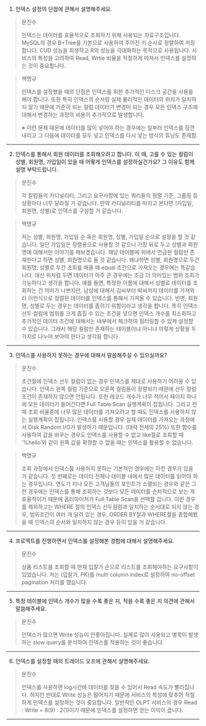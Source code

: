 1. 인덱스 설정의 단점에 관해서 설명해주세요.

> 문진수
>
> 인덱스는 데이터를 효율적으로 조회하기 위해 사용되는 자료구조입니다. MySQL의 경우 B+Tree를 기본으로 사용하여 주어진 키 순서로 정렬하여 저장합니다. CUD 성능을 희생하고 R의 성능을 극대화하는 목적으로 사용됩니다. 서비스의 특성을 고려하여 Read, Wrtie 비율을 적절하게 따져서 인덱스를 설정하는 것이 중요합니다.

> 백명규
> 
> 인덱스를 설정했을 때의 단점은 인덱스를 위한 추가적인 디스크 공간을 사용을 해야 합니다. 
> 또한 특히 인덱스의 순서랑 실제 물리적인 데이터의 위치가 일치하지 않기 때문에 기준이 되는 컬럼 데이터가 변경이 되는 경우 모든 인덱스 구조에 대해서 변경하는 과정의 비용이 추가적으로 발생합니다.
> 
> ※ 이런 문제 때문에 데이터를 많이 넣어야 하는 경우에는 일부러 인덱스를 잠깐 내리고 그 다음에 데이터를 모두 넣고 인덱스를 다시 넣는 방식의 튜닝도 존재함.

---
2. 인덱스를 통해서 회원 데이터를 조회해오려고 합니다. 
이 때, 고를 수 있는 컬럼이 성별, 회원명, 가입일이 있을 때 어떻게 인덱스를 설정하실건가요? 그 이유도 함께 설명 부탁드립니다.

> 문진수
>
> 각 칼럼들의 카디널리티, 그리고 요구사항에 있는 쿼리들의 정렬 기준, 그룹핑 등 상황마다 너무 달라질 거 같습니다. 만약 카디널리티를 따지고 본다면 (가입일, 회원명, 성별)로 인덱스를 구성할 거 같습니다.

> 백명규
> 
> 저는 성별, 회원명, 가입일 순 혹은 회원명, 성별, 가입일 순으로 설정을 할 것 같습니다. 
> 일단 가입일은 정렬용으로 사용할 것 같으니 가장 뒤로 두고 성별과 회원명에 대해서만 이야기를 해보겠습니다. 
> 해당 테이블에 위에서 언급한 컬럼만 존재한다고 하면 성별, 회원명으로 둘 것 같습니다. 
> 왜냐하면 성별, 회원명으로 두건 회원명, 성별로 두건 조회를 해올 때 equal 조건으로 가져오는 경우에는 똑같습니다. 
> 대신 위처럼 두면 데이터가 아주 큰 경우에는 조금 더 의미있는 범위 조회가 가능하다고 생각을 합니다. 
> 예를 들면, 특정한 이름에 대해서 성별로 데이터를 조회하는 건 의미가 나쁘지만, 남성에 대해서 김씨부터 박씨까지 데이터를 가져와라 이런식으로 정렬된 데이터를 인덱스를 통해서 가져올 수 있습니다. 
> 반면, 회원명, 성별로 두는 경우는 데이터를 좁히기 위함이라고 생각을 합니다. 
> 특히 인덱스 선두 컬럼에 범위를 크게 좁힐 수 있는 조건을 넣으면 인덱스 개수를 최소화하고 추가적인 데이터 조건에 대해서는 내부에서 체크하여 필터링할 수 있게 설정할 수 있습니다. 
> 그래서 해당 컬럼만 존재하는 테이블이냐 아니냐 이렇게 상황을 두 가지로 나누어 보아야 한다고 생각을 합니다.

---
3. 인덱스를 사용하지 못하는 경우에 대해서 말씀해주실 수 있으실까요?

> 문진수
>
> 조건절에 인덱스 선두 컬럼이 없는 경우 인덱스를 제대로 사용하기 어려울 수 있습니다. 인덱스 왼쪽 컬럼 기준으로 오른쪽 컬럼들이 정렬되기 때문에 선두 컬럼 조건이 존재하지 않으면 안됩니다. 또한 레코드 개수가 너무 적어서 페이지 하나에 모든 데이터가 들어간다면 Full Table Scan 실행계획이 잡힙니다. 그리고 전체 조회 비율중에 너무 많은 데이터를 가져오려고 할 때도 인덱스를 사용하지 않는 실행계획이 잡힙니다. 인덱스를 사용할 경우 실제 데이터를 가져오는 과정에서 Disk Random I/O가 발생하기 때문입니다. (대략 전체의 25%) 또한 함수를 사용하여 값을 바꾸는 경우도 인덱스를 사용할 수 없고 like절로 조회할 때 ‘%hello’와 같이 왼쪽 값을 확정할 수 없을 때는 인덱스를 활용할 수 없습니다.

> 백명규
> 
> 조회 과정에서 인덱스를 사용하지 못하는 기본적인 경우에는 이런 경우가 있을 거 같습니다. 
> 첫 번째로는 데이터 전체나 테이블 내에서 많은 데이터를  읽어야 하는 경우입니다. 
> 연도가 지나 모든 고객님들의 포인트가 소멸되는 경우와 같은 그런 경우에는 인덱스를 통해 조회하는 것보다 모든 데이터를 순차적으로 보는 게 효율적이기 때문에 옵티마이저가 Full Table Scan을 선택할 겁니다.
> 이런 경우를 제외하고는 WHERE 절의 인덱스 선두컬럼과 일치하는 순서대로 되지 않는 경우, 범위조건이 여러 개 달려 있는 경우, ORDER BY절과 WHERE절을 종합해봤을 때 인덱스의 순서와 일치하지 않는 경우 등이 있을 거 같습니다.

---
4. 프로젝트를 진행하면서 인덱스를 설정해본 경험에 대해서 설명해주세요.

> 문진수
>
> 상품 리스트를 조회할 때 현재 입찰가 순으로 리스트를 조회해야하는 요구사항이 있었습니다. 저는 (입찰가, PK)를 multi column index로 설정하여 no-offset pagination 처리를 했습니다.

---
5. 특정 테이블에 인덱스 개수가 많을 수록 좋은 지, 적을 수록 좋은 지 의견에 관해서 말씀해주세요.

> 문진수
>
> 인덱스가 많으면 Write 성능이 안좋아집니다. 실제로 많이 사용되고 병목이 발생하는 slow query를 분석하여 인덱스를 적용하는 것이 좋습니다.

---
6. 인덱스를 설정할 때의 트레이드 오프에 관해서 설명해주세요.

> 문진수
>
> 인덱스를 사용하면 log시간에 데이터를 찾을 수 있어서 Read 속도가 빨라집니다. 하지만 반대로 Write 성능은 떨어지기 때문에 서비스의 특성에 맞추어 적절하게 인덱스를 설정하는 것이 중요합니다. 일반적인 OLPT 서비스의 경우 Read : Write = 8(9) : 2(1)이기 때문에 인덱스를 설정하면 얻는 이익이 큽니다.

---